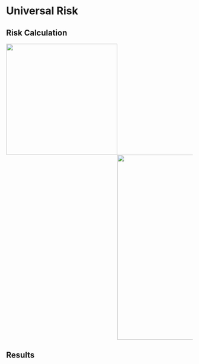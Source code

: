 # Universal Risk

##  Risk Calculation
 <div style="width: 100%; overflow: hidden;">
 <div style="width: 400px; float: left;"> 
 <img src="http://34.66.189.202:4567/uploads/urisk.png"  width="300"/>  
 </div>
    <div style="width: 500px; margin-left: 300px;">
    <img src="http://34.66.189.202:4567/uploads/fig3.png" width="500"/> 
    </div>
</div>



## Results

